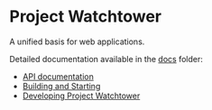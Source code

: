# Project Watchtower

A unified basis for web applications.

Detailed documentation available in the [docs](./docs) folder:

* [API documentation](./docs/api.md)
* [Building and Starting](./docs/build.md)
* [Developing Project Watchtower](./docs/development.md)

